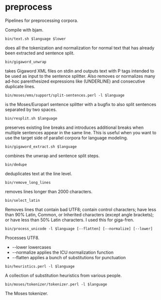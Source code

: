preprocess
==========

Pipelines for preprocessing corpora.  

Compile with bjam.

```
bin/text.sh $language $lower
```
does all the tokenization and normalization for normal text that has already
been extracted and sentence split.

```
bin/gigaword_unwrap
```
takes Gigaword XML files on stdin and outputs text with P tags intended
to be used as input to the sentence splitter.  Also removes or normalizes many
ad-hoc parenthesized expressions like (UNDERLINE) and consecutive duplicate
lines.

```
bin/moses/ems/support/split-sentences.perl -l $language
```
is the Moses/Europarl sentence splitter with a bugfix to also split sentences
separated by two spaces. 

```
bin/resplit.sh $language
```
preserves existing line breaks and introduces additional breaks when multiple sentences appear in the same line.  This is useful when you want to use the target side of parallel corpora for language modeling.  


```
bin/gigaword_extract.sh $language
```
combines the unwrap and sentence split steps.

```
bin/dedupe
```
deduplicates text at the line level.

```
bin/remove_long_lines
```
removes lines longer than 2000 characters. 

```
bin/select_latin
```
Removes lines that contain bad UTF8; contain control characters; have less than
90% Latin, Common, or Inherited characters (except angle brackets); or have less
than 50% Latin characters.  I used this for giga-fren.  

```
bin/process_unicode -l $language [--flatten] [--normalize] [--lower]
```
Processes UTF8.

* --lower lowercases
* --normalize applies the ICU normalization function
* --flatten applies a bunch of substitutions for punctuation

```
bin/heuristics.perl -l $language
```
A collection of substitution heuristics from various people.

```
bin/moses/tokenizer/tokenizer.perl -l $language
```
The Moses tokenizer.
